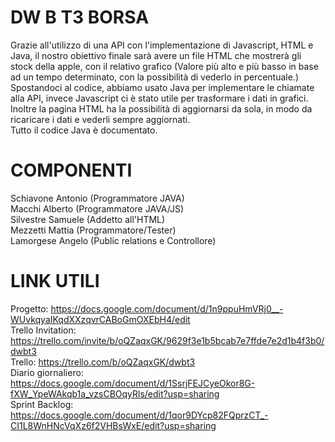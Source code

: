 # DW B T3 BORSA

Grazie all'utilizzo di una API con l'implementazione di Javascript, HTML e Java, il nostro obiettivo finale sarà avere un file HTML che mostrerà gli stock della apple, con il relativo grafico 
(Valore più alto e più basso in base ad un tempo determinato, con la possibilità di vederlo in percentuale.) 
Spostandoci al codice, abbiamo usato Java per implementare le chiamate alla API, invece Javascript ci è stato utile per trasformare i dati in grafici. Inoltre la pagina HTML ha la possibilità di aggiornarsi da sola, in modo da ricaricare i dati e vederli sempre aggiornati.  
Tutto il codice Java è documentato.

# COMPONENTI
Schiavone Antonio (Programmatore JAVA)  
Macchi Alberto    (Programmatore JAVA/JS)  
Silvestre Samuele (Addetto all'HTML)  
Mezzetti Mattia   (Programmatore/Tester)  
Lamorgese Angelo  (Public relations e Controllore)  

# LINK UTILI
Progetto: https://docs.google.com/document/d/1n9ppuHmVRj0__-WUvkqyaIKqdXXzqvrCABoGmOXEbH4/edit  
Trello Invitation: https://trello.com/invite/b/oQZaqxGK/9629f3e1b5bcab7e7ffde7e2d1b4f3b0/dwbt3  
Trello: https://trello.com/b/oQZaqxGK/dwbt3  
Diario giornaliero: https://docs.google.com/document/d/1SsrjFEJCyeOkor8G-fXW_YpeWAkqb1a_vzsCBOqyRls/edit?usp=sharing  
Sprint Backlog: https://docs.google.com/document/d/1qor9DYcp82FQprzCT_-CI1L8WnHNcVqXz6f2VHBsWxE/edit?usp=sharing
